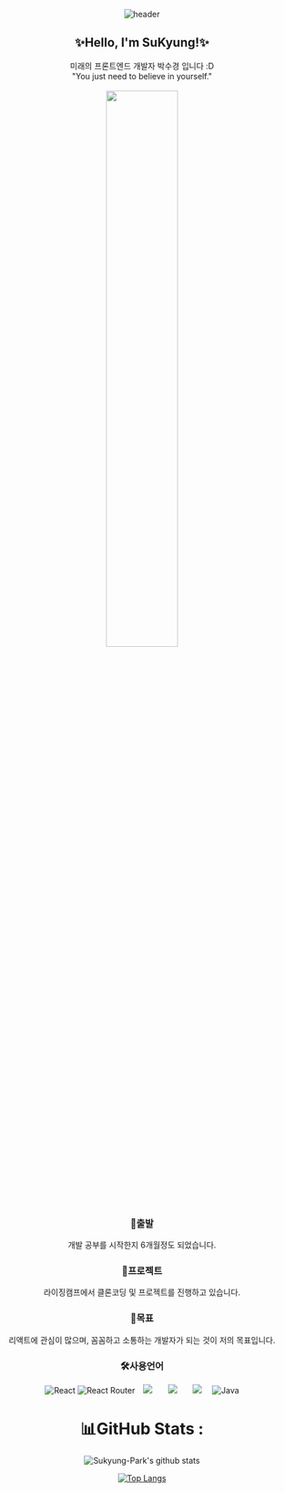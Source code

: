 
<div align="center">


![header](https://capsule-render.vercel.app/api?type=waving&&color=0:EEFF00,100:a82da8&height=200&width=100%&section=header&text=Su-kyung&fontSize=60)<br>
<h2>✨Hello, I'm SuKyung!✨</h2>
미래의 프론트엔드 개발자 박수경 입니다 :D<br>
"You just need to believe in yourself." <br><br>
<img src="https://user-images.githubusercontent.com/98381511/177118622-fa4a4ed6-fa33-401a-a29e-743bc9349228.gif" width="50%">


<br>

<h3>🚚출발</h3>
개발 공부를 시작한지 6개월정도 되었습니다.

<h3>🚀프로젝트</h3>
라이징캠프에서 클론코딩 및 프로젝트를 진행하고 있습니다.

<h3>🤗목표</h3>
리액트에 관심이 많으며, 꼼꼼하고 소통하는 개발자가 되는 것이 저의 목표입니다.

<h3>🛠사용언어</h3>
<div>

![React](https://img.shields.io/badge/react-%2320232a.svg?style=flat&logo=react&logoColor=%2361DAFB) 
![React Router](https://img.shields.io/badge/React_Router-CA4245?style=flat&logo=react-router&logoColor=white) 
<img src="https://img.shields.io/badge/HTML5-E34F26?style=flat&logo=HTML5&logoColor=white" style="height : auto; margin-left : 10px; margin-right : 10px;"/></a>&nbsp;
<img src="https://img.shields.io/badge/CSS3-1572B6?style=flat&logo=CSS3&logoColor=white" style="height : auto; margin-left : 10px; margin-right : 10px;"/></a>&nbsp;
<img src="https://img.shields.io/badge/JavaScript-F7DF1E?style=flat&logo=JavaScript&logoColor=white" style="height : auto; margin-left : 10px; margin-right : 10px;"/></a>&nbsp;
![Java](https://img.shields.io/badge/java-%23ED8B00.svg?style=flat&logo=java&logoColor=white) 
</div>







# 📊GitHub Stats :

![Sukyung-Park's github stats](https://github-readme-stats.vercel.app/api?username=Sukyung-Park&show_icons=true)

[![Top Langs](https://github-readme-stats.vercel.app/api/top-langs/?username=Sukyung-Park&layout=compact)](https://github.com/anuraghazra/github-readme-stats)


